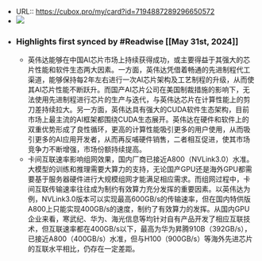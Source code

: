 - URL:: https://cubox.pro/my/card?id=7194887289296650572
- ![](https://image.cubox.pro/cover/322lqkktvz9q7inspkwln470fy0l2gzqq1ucdkrcr0xxi9oqi3)
- ### Highlights first synced by #Readwise [[May 31st, 2024]]
    - 英伟达能够在中国AI芯片市场上持续获得成功，或主要得益于其强大的芯片性能和软件生态两大因素。一方面，英伟达凭借着畅通的先进制程代工渠道，能够保持每2年左右进行一次AI芯片架构及工艺制程的升级，从而使其AI芯片性能不断跃升。而国产AI芯片公司在美国制裁措施的影响下，无法使用先进制程进行芯片的生产与迭代，与英伟达芯片在计算性能上的剪刀差持续拉大。另一方面，英伟达具有强大的CUDA软件生态架构，目前市场上最主流的AI框架都围绕CUDA生态展开。英伟达在硬件和软件上的双重优势形成了良性循环，更高的计算性能吸引更多的用户使用，从而吸引更多的AI应用开发者，从而再反哺硬件销售，二者相互促进，使其市场竞争力不断增强，市场份额持续提高。
    - 卡间互联速率影响组网效果，国内厂商已接近A800（NVLink3.0）水准。大模型的训练和推理需要大算力的支持，无论国产GPU还是海外GPU都需要基于服务器硬件进行大规模组网才能满足相应需求。而组网过程中，卡间互联传输速率往往成为制约有效算力充分发挥的重要因素。以英伟达为例，NVLink3.0版本可以实现最高600GB/s的传输速率，但在国内特供版A800上只能实现400GB/s的速度，制约了有效算力的发挥。从国内GPU企业来看，寒武纪、华为、海光信息等均针对自有产品开发了相应互联技术，但互联速率都在400GB/s以下，最高为华为昇腾910B（392GB/s），已接近A800（400GB/s）水准，但与H100（900GB/s）等海外先进芯片的互联水平相比，仍存在一定差距。

